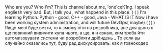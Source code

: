 Who are you? Who i'm? 
This is channel about me, 'one'ceK1ng.
I speak engliesh very bad. 
But, i talk you , what happend in this place.
)
(
)
I'm learning Python. Python - good, C++ - good, Java - WHAT IS IT
Now i have been working system administration, and will future DevOps( maybe)
(
)(
)
Якщо мені буде везти, то я зможу піти на розробника, але для цього я ще повинний вивичити купа чього, а ще, я н езнаю, ким треба йти
автомизовувати системи чи розробляти дрібидень
_ 
То если вы случайно оказались тут, буду рад дискусировать. как я говнокодер
